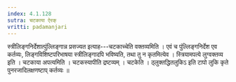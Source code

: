 ```yaml
---
index: 4.1.128
sutra: चटकाया ऐरक्
vritti: padamanjari
---
```


 स्त्रीलिङ्गनिर्देशात्पुंल्लिङ्गान्न प्रसज्यत इत्याह---चटकाच्चेति वक्तव्यमिति । एवं च पुंल्लिङ्गनिर्देश एव कर्तव्यः, लिङ्गविशिष्टपरिभाषया स्त्रीलिङ्गादपि भविष्यति, तथा तु न कृतमित्येव । स्त्रियामपत्ये लुग्वक्तव्य इति । चटकाया अपत्यमिति । चटकस्यापीति द्रष्टव्यम् । चटकेति । ठ्लुक्तद्धितलुकिऽ इति टापो लुकि कृते पुनरजादिलक्षणष्टाप् कर्तव्यः ॥